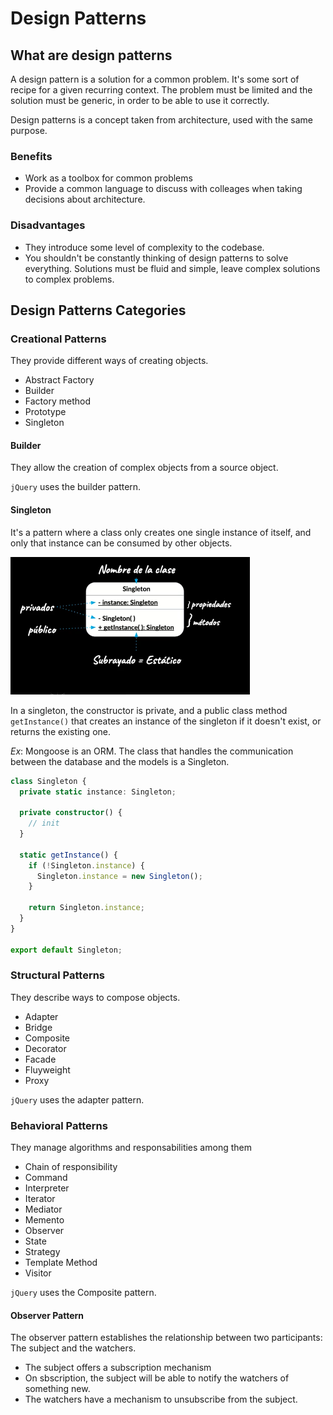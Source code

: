 # Design Patterns
## What are design patterns

A design pattern is a solution for a common problem. It's some sort of recipe for a given recurring context. The problem must be limited and the solution must be generic, in order to be able to use it correctly.

Design patterns is a concept taken from architecture, used with the same purpose.

### Benefits
- Work as a toolbox for common problems
- Provide a common language to discuss with colleages when taking decisions about architecture.

### Disadvantages
- They introduce some level of complexity to the codebase.
- You shouldn't be constantly thinking of design patterns to solve everything. Solutions must be fluid and simple, leave complex solutions to complex problems.

## Design Patterns Categories
### Creational Patterns
They provide different ways of creating objects.
- Abstract Factory
- Builder
- Factory method
- Prototype
- Singleton

#### Builder
They allow the creation of complex objects from a source object.

`jQuery` uses the builder pattern.

#### Singleton
It's a pattern where a class only creates one single instance of itself, and only that instance can be consumed by other objects.

![](notes-assets/singleton.png)

In a singleton, the constructor is private, and a public class method `getInstance()` that creates an instance of the singleton if it doesn't exist, or returns the existing one.

*Ex*: Mongoose is an ORM. The class that handles the communication between the database and the models is a Singleton.

```typescript
class Singleton {
  private static instance: Singleton;
  
  private constructor() {
    // init
  }

  static getInstance() {
    if (!Singleton.instance) {
      Singleton.instance = new Singleton();
    }

    return Singleton.instance;
  }
}

export default Singleton;
```

### Structural Patterns
They describe ways to compose objects.
- Adapter
- Bridge
- Composite
- Decorator
- Facade
- Fluyweight
- Proxy

`jQuery` uses the adapter pattern.

### Behavioral Patterns
They manage algorithms and responsabilities among them
- Chain of responsibility
- Command
- Interpreter
- Iterator
- Mediator
- Memento
- Observer
- State
- Strategy
- Template Method
- Visitor

`jQuery` uses the Composite pattern.

#### Observer Pattern
The observer pattern establishes the relationship between two participants: The subject and the watchers.
- The subject offers a subscription mechanism
- On sbscription, the subject will be able to notify the watchers of something new.
- The watchers have a mechanism to unsubscribe from the subject.


